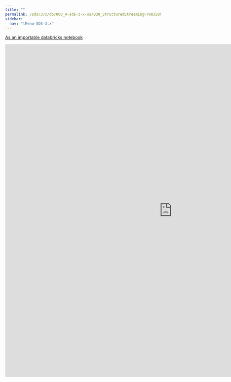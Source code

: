```yaml
---
title: ""
permalink: /sds/3/x/db/000_4-sds-3-x-ss/039_StructuredStreamingFromJSONFileStream/
sidebar:
  nav: "lMenu-SDS-3.x"
---
```


[As an importable databricks notebook](https://lamastex.github.io/scalable-data-science/sds/3/x/db/000_4-sds-3-x-ss/039_StructuredStreamingFromJSONFileStream.html)

<iframe src="https://lamastex.github.io/scalable-data-science/sds/3/x/db/000_4-sds-3-x-ss/039_StructuredStreamingFromJSONFileStream.html" width="1080" height="1080" frameborder="0"></iframe>
